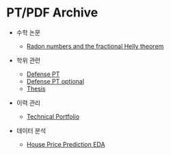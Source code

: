 # PT/PDF Archive

- 수학 논문
  - [Radon numbers and the fractional Helly theorem](https://arxiv.org/pdf/1903.01068.pdf)

- 학위 관련
  - [Defense PT](https://cdn.jsdelivr.net/gh/ivoryRabbit/pdf/Defense_PT.pdf)
  - [Defense PT optional](https://cdn.jsdelivr.net/gh/ivoryRabbit/pdf/Defense_PT_optional.pdf)
  - [Thesis](http://kdrm.kaist.ac.kr/ezpdfwebviewer/ezpdf/customLayout.jsp?encdata=67D4CD8135C7372A49AFACB91979F782565E8A1EC0982CC65BC22354ACBD8DD3E464993BE0419278598BD59B7D4A037347471156C96687B76D568FABDBD031285B00F5FD41B0997C&lang=ko)

- 이력 관리
  - [Technical Portfolio](https://cdn.jsdelivr.net/gh/ivoryRabbit/pdf/Technical_Portfolio.pdf)

- 데이터 분석
  - [House Price Prediction EDA](https://cdn.jsdelivr.net/gh/ivoryRabbit/pdf/House_Price_Prediction.pdf)
